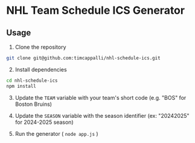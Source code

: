 # NHL Team Schedule ICS Generator

## Usage

1. Clone the repository

```bash
git clone git@github.com:timcappalli/nhl-schedule-ics.git
```

2. Install dependencies

```bash
cd nhl-schedule-ics
npm install
```

3. Update the `TEAM` variable with your team's short code (e.g. "BOS" for Boston Bruins)

4. Update the `SEASON` variable with the season identifier (ex: "20242025" for 2024-2025 season)

5. Run the generator ( `node app.js` )
